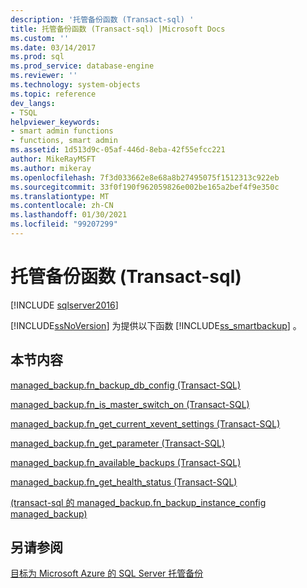 ```yaml
---
description: '托管备份函数 (Transact-sql) '
title: 托管备份函数 (Transact-sql) |Microsoft Docs
ms.custom: ''
ms.date: 03/14/2017
ms.prod: sql
ms.prod_service: database-engine
ms.reviewer: ''
ms.technology: system-objects
ms.topic: reference
dev_langs:
- TSQL
helpviewer_keywords:
- smart admin functions
- functions, smart admin
ms.assetid: 1d513d9c-05af-446d-8eba-42f55efcc221
author: MikeRayMSFT
ms.author: mikeray
ms.openlocfilehash: 7f3d033662e8e68a8b27495075f1512313c922eb
ms.sourcegitcommit: 33f0f190f962059826e002be165a2bef4f9e350c
ms.translationtype: MT
ms.contentlocale: zh-CN
ms.lasthandoff: 01/30/2021
ms.locfileid: "99207299"
---
```

# <a name="managed-backup-functions-transact-sql"></a>托管备份函数 (Transact-sql) 
[!INCLUDE [sqlserver2016](../../includes/applies-to-version/sqlserver2016.md)]

  [!INCLUDE[ssNoVersion](../../includes/ssnoversion-md.md)] 为提供以下函数 [!INCLUDE[ss_smartbackup](../../includes/ss-smartbackup-md.md)] 。  
  
## <a name="in-this-section"></a>本节内容  
 [managed_backup.fn_backup_db_config (Transact-SQL)](../../relational-databases/system-functions/managed-backup-fn-backup-db-config-transact-sql.md)  
  
 [managed_backup.fn_is_master_switch_on (Transact-SQL)](../../relational-databases/system-functions/managed-backup-fn-is-master-switch-on-transact-sql.md)  
  
 [managed_backup.fn_get_current_xevent_settings (Transact-SQL)](../../relational-databases/system-functions/managed-backup-fn-get-current-xevent-settings-transact-sql.md)  
  
 [managed_backup.fn_get_parameter (Transact-SQL)](../../relational-databases/system-functions/managed-backup-fn-get-parameter-transact-sql.md)  
  
 [managed_backup.fn_available_backups (Transact-SQL)](../../relational-databases/system-functions/managed-backup-fn-available-backups-transact-sql.md)  
  
 [managed_backup.fn_get_health_status (Transact-SQL)](../../relational-databases/system-functions/managed-backup-fn-get-health-status-transact-sql.md)  
  
 [&#40;transact-sql 的 managed_backup.fn_backup_instance_config managed_backup&#41;](../../relational-databases/system-functions/managed-backup-fn-backup-instance-config-transact-sql.md)  
  
## <a name="see-also"></a>另请参阅  
 [目标为 Microsoft Azure 的 SQL Server 托管备份](../../relational-databases/backup-restore/sql-server-managed-backup-to-microsoft-azure.md)  
  
  
